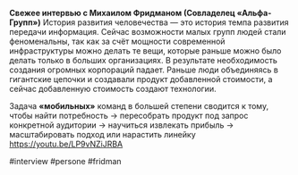 
**Свежее интервью с Михаилом Фридманом (Совладелец «Альфа-Групп»)**
История развития человечества — это история темпа развития передачи информация. Сейчас возможности малых групп людей стали феноменальны, так как за счёт мощности современной инфраструктуры можно делать те вещи, которые раньше можно было делать только в больших организациях. В результате необходимость создания огромных корпораций падает. Раньше люди объединяясь в гигантские цепочки и создавали продукт добавленной стоимости, а сейчас добавленную стоимость создают технологии. 

Задача **«мобильных»** команд в большей степени сводится к тому, чтобы найти потребноcть → пересобрать продукт под запрос конкретной аудитории → научиться извлекать прибыль → масштабировать подход или нарастить линейку https://youtu.be/LP9vNZiJRBA

#interview #persone #fridman 